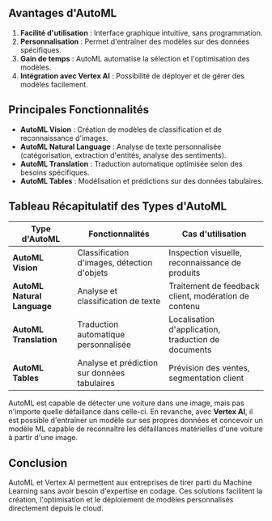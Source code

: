 ## Avantages d'AutoML

1. **Facilité d'utilisation** : Interface graphique intuitive, sans programmation.
2. **Personnalisation** : Permet d'entraîner des modèles sur des données spécifiques.
3. **Gain de temps** : AutoML automatise la sélection et l'optimisation des modèles.
4. **Intégration avec Vertex AI** : Possibilité de déployer et de gérer des modèles facilement.

## Principales Fonctionnalités

- **AutoML Vision** : Création de modèles de classification et de reconnaissance d'images.
- **AutoML Natural Language** : Analyse de texte personnalisée (catégorisation, extraction d'entités, analyse des sentiments).
- **AutoML Translation** : Traduction automatique optimisée selon des besoins spécifiques.
- **AutoML Tables** : Modélisation et prédictions sur des données tabulaires.

## Tableau Récapitulatif des Types d'AutoML

|Type d'AutoML|Fonctionnalités|Cas d'utilisation|
|---|---|---|
|**AutoML Vision**|Classification d'images, détection d'objets|Inspection visuelle, reconnaissance de produits|
|**AutoML Natural Language**|Analyse et classification de texte|Traitement de feedback client, modération de contenu|
|**AutoML Translation**|Traduction automatique personnalisée|Localisation d'application, traduction de documents|
|**AutoML Tables**|Analyse et prédiction sur données tabulaires|Prévision des ventes, segmentation client|

AutoML est capable de détecter une voiture dans une image, mais pas n'importe quelle défaillance dans celle-ci. En revanche, avec **Vertex AI**, il est possible d'entraîner un modèle sur ses propres données et concevoir un modèle ML capable de reconnaître les défaillances matérielles d'une voiture à partir d'une image.
## Conclusion

AutoML et Vertex AI permettent aux entreprises de tirer parti du Machine Learning sans avoir besoin d'expertise en codage. Ces solutions facilitent la création, l'optimisation et le déploiement de modèles personnalisés directement depuis le cloud.